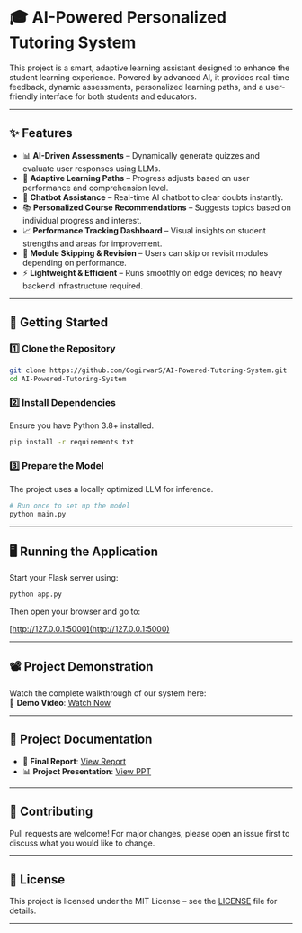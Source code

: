 
# 🎓 AI-Powered Personalized Tutoring System

This project is a smart, adaptive learning assistant designed to enhance the student learning experience. Powered by advanced AI, it provides real-time feedback, dynamic assessments, personalized learning paths, and a user-friendly interface for both students and educators.

---

## ✨ Features

- 📊 **AI-Driven Assessments** – Dynamically generate quizzes and evaluate user responses using LLMs.  
- 🧠 **Adaptive Learning Paths** – Progress adjusts based on user performance and comprehension level.  
- 💬 **Chatbot Assistance** – Real-time AI chatbot to clear doubts instantly.  
- 📚 **Personalized Course Recommendations** – Suggests topics based on individual progress and interest.  
- 📈 **Performance Tracking Dashboard** – Visual insights on student strengths and areas for improvement.  
- 🔁 **Module Skipping & Revision** – Users can skip or revisit modules depending on performance.  
- ⚡ **Lightweight & Efficient** – Runs smoothly on edge devices; no heavy backend infrastructure required.

---

## 🚀 Getting Started

### 1️⃣ Clone the Repository
```bash
git clone https://github.com/GogirwarS/AI-Powered-Tutoring-System.git
cd AI-Powered-Tutoring-System
```

### 2️⃣ Install Dependencies
Ensure you have Python 3.8+ installed.
```bash
pip install -r requirements.txt
```

### 3️⃣ Prepare the Model
The project uses a locally optimized LLM for inference.
```bash
# Run once to set up the model
python main.py
```


---

## 🖥️ Running the Application

Start your Flask server using:

```bash
python app.py
```

Then open your browser and go to:

[http://127.0.0.1:5000](http://127.0.0.1:5000)

---
## 📽️ Project Demonstration

Watch the complete walkthrough of our system here:  
🎥 **Demo Video**: [Watch Now](https://drive.google.com/file/d/1j-NK_xT0kVQlI_1CuA8y8KtiSWunL4XY/view?usp=sharing)

---
## 📄 Project Documentation

- 📘 **Final Report**: [View Report](https://drive.google.com/file/d/1JswsQXyTuEKJ55h4D00nIs7fLidGgdlZ/view?usp=sharing)  
- 📊 **Project Presentation**: [View PPT](https://drive.google.com/file/d/1xrCkmmisPvrbDyK5mI_bkB3RikvnmBF5/view?usp=sharing)

---

## 🤝 Contributing

Pull requests are welcome! For major changes, please open an issue first to discuss what you would like to change.

---

## 📜 License

This project is licensed under the MIT License – see the [LICENSE](LICENSE) file for details.

---

